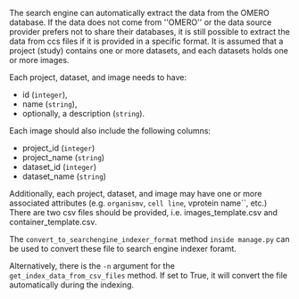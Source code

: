 The search engine can automatically extract the data from the OMERO database.
If the data does not come from ''OMERO'' or the data source provider prefers not to share their databases, it is still possible to extract the data from ccs files if it is provided in a specific format.
It is assumed that a project (study) contains one or more datasets, and each datasets holds one or more images. 

Each project, dataset, and image needs to have:
* id (``integer``), 
* name (``string``), 
* optionally, a description (``string``). 

Each image should also include the following columns:
* project_id (``integer``)
* project_name (``string``)
* dataset_id (``integer``)
* dataset_name (``string``)

Additionally, each project, dataset, and image may have one or more associated attributes (e.g. ``organismv``, ``cell line``, vprotein name``, etc.)
There are two csv files should be provided, i.e. images_template.csv and container_template.csv.

The ``convert_to_searchengine_indexer_format`` method ``inside manage.py`` can be used to convert these file to search engine indexer foramt.

Alternatively, there is the ``-n`` argument for the ``get_index_data_from_csv_files`` method. If set to True, it will convert the file automatically during the indexing.
